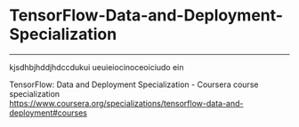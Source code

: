 # TensorFlow-Data-and-Deployment-Specialization
*************************************************************

kjsdhbjhddjhdccdukui
ueuieiocinoceoiciudo
ein



TensorFlow: Data and Deployment Specialization - Coursera course specialization   
https://www.coursera.org/specializations/tensorflow-data-and-deployment#courses


